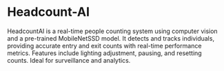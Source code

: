 # Headcount-AI
HeadcountAI is a real-time people counting system using computer vision and a pre-trained MobileNetSSD model. It detects and tracks individuals, providing accurate entry and exit counts with real-time performance metrics. Features include lighting adjustment, pausing, and resetting counts. Ideal for surveillance and analytics.
